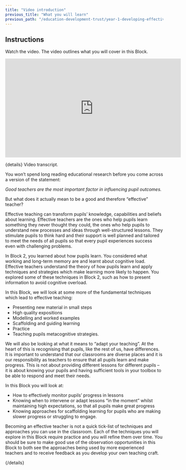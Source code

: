 ```yaml
---
title: "Video introduction"
previous_title: "What you will learn"
previous_path: "/education-development-trust/year-1-developing-effective-classroom-practice/intro-ect-what-you-will-learn"
---
```


## Instructions

Watch the video. The video outlines what you will cover in this Block.

<iframe width="560" height="315" src="https://www.youtube.com/embed/s9FejY2jn68" title="YouTube video player" frameborder="0" allow="accelerometer; autoplay; clipboard-write; encrypted-media; gyroscope; picture-in-picture; web-share" allowfullscreen></iframe>

{details}
Video transcript.

You won’t spend long reading educational research before you come across a version of the statement:

_Good teachers are the most important factor in influencing pupil outcomes._

But what does it actually mean to be a good and therefore “effective” teacher?

Effective teaching can transform pupils’ knowledge, capabilities and beliefs about learning. Effective teachers are the ones who help pupils learn something they never thought they could, the ones who help pupils to understand new processes and ideas through well-structured lessons. They stimulate pupils to think hard and their support is well planned and tailored to meet the needs of all pupils so that every pupil experiences success even with challenging problems.

In Block 2, you learned about how pupils learn. You considered what working and long-term memory are and learnt about cognitive load. Effective teachers understand the theory of how pupils learn and apply techniques and strategies which make learning more likely to happen. You explored some of these techniques in Block 2, such as how to present information to avoid cognitive overload.

In this Block, we will look at some more of the fundamental techniques which lead to effective teaching:

- Presenting new material in small steps
- High quality expositions
- Modelling and worked examples
- Scaffolding and guiding learning
- Practice
- Teaching pupils metacognitive strategies.
  
We will also be looking at what it means to “adapt your teaching”. At the heart of
this is recognising that pupils, like the rest of us, have differences. It is important
to understand that our classrooms are diverse places and it is our responsibility
as teachers to ensure that all pupils learn and make progress. This is not about
providing different lessons for different pupils – it is about knowing your pupils
and having sufficient tools in your toolbox to be able to respond and meet their
needs.

In this Block you will look at:

- How to effectively monitor pupils’ progress in lessons
- Knowing when to intervene or adapt lessons “in the moment” whilst maintaining high expectations, so that all pupils make great progress
- Knowing approaches for scaffolding learning for pupils who are making slower progress or struggling to engage.

Becoming an effective teacher is not a quick tick-list of techniques and approaches
you can use in the classroom. Each of the techniques you will explore in this Block
require practice and you will refine them over time. You should be sure to make good
use of the observation opportunities in this Block to both see the approaches being
used by more experienced teachers and to receive feedback as you develop your own
teaching craft.

{/details}
